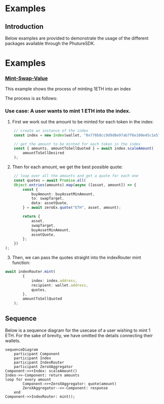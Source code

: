 # Examples

## Introduction

Below examples are provided to demonstrate the usage of the different packages available through the PhutureSDK.

# Examples

### [Mint-Swap-Value](./src/mint-swap-value.ts)
This example shows the process of minting 1ETH into an index

The process is as follows:

### Use case: A user wants to mint 1 ETH into the index.

1. First we work out the amount to be minted for each token in the index:

```typescript
    // create an instance of the index
    const index = new Index(wallet, "0x778b8cc9d9d8e97ab7f6e100e45c1e576bb1d6d4");

    // get the amount to be minted for each token in the index
	const { amounts, amountToSellQuoted } = await index.scaleAmount(
		amountToSellDesired
	);
```

2. Then for each amount, we get the best possible quote:

```typescript
    // loop over all the amounts and get a quote for each one
    const quotes = await Promise.all(
    Object.entries(amounts).map(async ([asset, amount]) => {
        const {
            buyAmount: buyAssetMinAmount,
            to: swapTarget,
            data: assetQuote,
        } = await zeroEx.quote("ETH", asset, amount);

        return {
            asset,
            swapTarget,
            buyAssetMinAmount,
            assetQuote,
        };
    })
);
```

3. Then, we can pass the quotes straight into the indexRouter mint function:

```typescript
await indexRouter.mint(
		{
			index: index.address,
			recipient: wallet.address,
			quotes,
		},
		amountToSellQuoted
	);
```
## Sequence
Below is a sequence diagram for the usecase of a user wishing to mint 1 ETH.
For the sake of brevity, we have omitted the details connecting their wallets.

```mermaid
sequenceDiagram    
    participant Component
    participant Index
    participant IndexRouter
    participant ZeroXAggregator
Component->>+Index: scaleAmount()
Index->>-Component: return amounts
loop for every amount
        Component->>+ZeroXAggregator: quote(amount)
        ZeroXAggregator-->>-Component: response
    end
Component->>IndexRouter: mint();
```